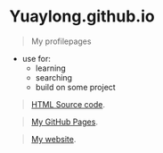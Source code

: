 # Yuaylong.github.io
> My profilepages
- use for:
  - learning
  - searching
  - build on some project
  
> [HTML Source code](https://github.com/imfunniee/fimbo).

> [My GitHub Pages](https://github.com/Yuaylong).

> [My website](algorimeow.com/index/index.html).
